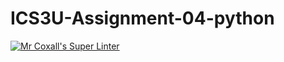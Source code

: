 # ICS3U-Assignment-04-python

[![Mr Coxall's Super Linter](https://github.com/Johanna-liu16/ICS3U-Assignment-04-python/workflows/Mr%20Coxall's%20Super%20Linter/badge.svg)](https://github.com/Johanna-liu16/ICS3U-Assignment-04-python/actions/)
